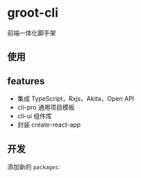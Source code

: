 # groot-cli

前端一体化脚手架

## 使用


## features

-  集成 TypeScript，Rxjs，Akita，Open API
-  cli-pro 通用项目模板
-  cli-ui 组件库
-  封装 create-react-app

## 开发

添加新的 `packages`:

```

```

